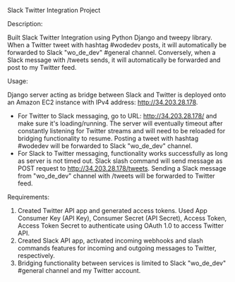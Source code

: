 Slack Twitter Integration Project

Description:

Built Slack Twitter Integration using Python Django and tweepy library. When a Twitter tweet with hashtag #wodedev posts, it will automatically be forwarded to Slack "wo_de_dev" #general channel. Conversely, when a Slack message with /tweets sends, it will automatically be forwarded and post to my Twitter feed.

Usage:

Django server acting as bridge between Slack and Twitter is deployed onto an Amazon EC2 instance with IPv4 address: http://34.203.28.178.
- For Twitter to Slack messaging, go to URL: http://34.203.28.178/ and make sure it's loading/running. The server will eventually timeout after constantly listening for Twitter streams and will need to be reloaded for bridging functionality to resume. Posting a tweet with hashtag #wodedev will be forwarded to Slack "wo_de_dev" channel.
- For Slack to Twitter messaging, functionality works successfully as long as server is not timed out. Slack slash command will send message as POST request to http://34.203.28.178/tweets. Sending a Slack message from "wo_de_dev" channel with /tweets will be forwarded to Twitter feed.

Requirements:

1. Created Twitter API app and generated access tokens. Used App Consumer Key (API Key), Consumer Secret (API Secret), Access Token, Access Token Secret to authenticate using OAuth 1.0 to access Twitter API.
2. Created Slack API app, activated incoming webhooks and slash commands features for incoming and outgoing messages to Twitter, respectively.
3. Bridging functionality between services is limited to Slack "wo_de_dev" #general channel and my Twitter account.
